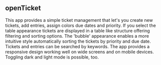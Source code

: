 ## openTicket

This app provides a simple ticket management that let's you create new tickets, add entries, assign colors due dates and priority. If you select the table appearance tickets are displayed in a table like structure offering filtering and sorting options.
The 'bubble' appearance enables a more intuitive style automatically sorting the tickets by priority and due date.
Tickets and entries can be searched by keywords.
The app provides a responsive design working well on wide screens and on mobile devices. Toggling dark and light mode is possible, too.
